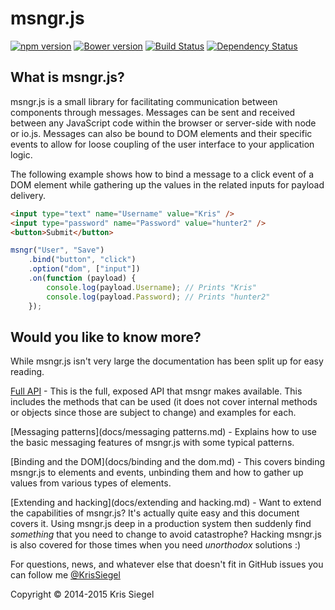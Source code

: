 # msngr.js
[![npm version](https://badge.fury.io/js/msngr.svg)](http://badge.fury.io/js/msngr) [![Bower version](https://badge.fury.io/bo/msngr.js.svg)](http://badge.fury.io/bo/msngr.js) [![Build Status](https://travis-ci.org/KrisSiegel/msngr.js.svg)](https://travis-ci.org/KrisSiegel/msngr.js/) [![Dependency Status](https://gemnasium.com/KrisSiegel/msngr.js.svg)](https://gemnasium.com/KrisSiegel/msngr.js)

## What is msngr.js?
msngr.js is a small library for facilitating communication between components through messages. Messages can be sent and received between any JavaScript code within the browser or server-side with node or io.js. Messages can also be bound to DOM elements and their specific events to allow for loose coupling of the user interface to your application logic.

The following example shows how to bind a message to a click event of a DOM element while gathering up the values in the related inputs for payload delivery.
```HTML
<input type="text" name="Username" value="Kris" />
<input type="password" name="Password" value="hunter2" />
<button>Submit</button>
```

```javascript
msngr("User", "Save")
    .bind("button", "click")
    .option("dom", ["input"])
    .on(function (payload) {
        console.log(payload.Username); // Prints "Kris"
        console.log(payload.Password); // Prints "hunter2"
    });
```

## Would you like to know more?
While msngr.js isn't very large the documentation has been split up for easy reading.

[Full API](docs/api.md) - This is the full, exposed API that msngr makes available. This includes the methods that can be used (it does not cover internal methods or objects since those are subject to change) and examples for each.

[Messaging patterns](docs/messaging patterns.md) - Explains how to use the basic messaging features of msngr.js with some typical patterns.

[Binding and the DOM](docs/binding and the dom.md) - This covers binding msngr.js to elements and events, unbinding them and how to gather up values from various types of elements.

[Extending and hacking](docs/extending and hacking.md) - Want to extend the capabilities of msngr.js? It's actually quite easy and this document covers it. Using msngr.js deep in a production system then suddenly find *something* that you need to change to avoid catastrophe? Hacking msngr.js is also covered for those times when you need *unorthodox* solutions :)

For questions, news, and whatever else that doesn't fit in GitHub issues you can follow me [@KrisSiegel](https://twitter.com/KrisSiegel)

Copyright © 2014-2015 Kris Siegel
